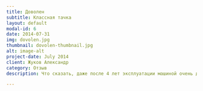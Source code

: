 ```yaml
---
title: Доволен
subtitle: Классная тачка
layout: default
modal-id: 6
date: 2014-07-31
img: dovolen.jpg
thumbnail: dovolen-thumbnail.jpg
alt: image-alt
project-date: July 2014
client: Жуков Александр
category: Отзыв
description: Что сказать, даже после 4 лет эксплуатации машиной очень доволен. Голову не делает, бензин не жрет, ничего не ломается, рулится прекрасно, разгон ураганный.

---
```

